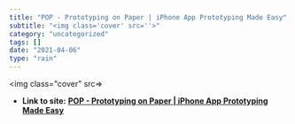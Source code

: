```yaml
---
title: "POP - Prototyping on Paper | iPhone App Prototyping Made Easy"
subtitle: "<img class='cover' src=''>"
category: "uncategorized"
tags: []
date: "2021-04-06"
type: "rain"
---
```

<img class="cover" src=>


* **Link to site:** **[POP - Prototyping on Paper | iPhone App Prototyping Made Easy](http://popapp.in)**